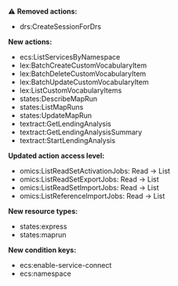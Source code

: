 :warning: **Removed actions:**

- drs:CreateSessionForDrs

**New actions:**

- ecs:ListServicesByNamespace
- lex:BatchCreateCustomVocabularyItem
- lex:BatchDeleteCustomVocabularyItem
- lex:BatchUpdateCustomVocabularyItem
- lex:ListCustomVocabularyItems
- states:DescribeMapRun
- states:ListMapRuns
- states:UpdateMapRun
- textract:GetLendingAnalysis
- textract:GetLendingAnalysisSummary
- textract:StartLendingAnalysis

**Updated action access level:**

- omics:ListReadSetActivationJobs: Read -> List
- omics:ListReadSetExportJobs: Read -> List
- omics:ListReadSetImportJobs: Read -> List
- omics:ListReferenceImportJobs: Read -> List

**New resource types:**

- states:express
- states:maprun

**New condition keys:**

- ecs:enable-service-connect
- ecs:namespace
